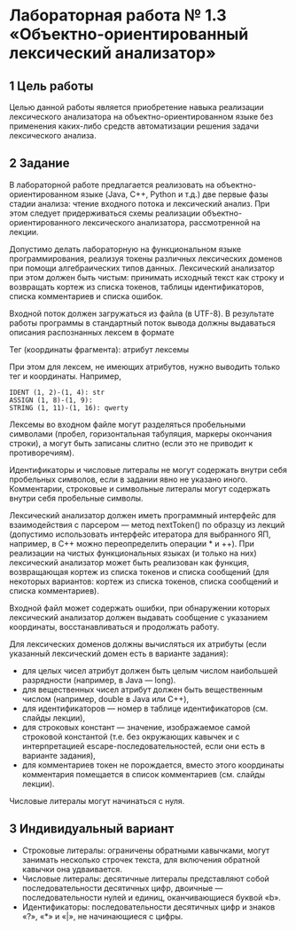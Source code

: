 # Лабораторная работа № 1.3 «Объектно-ориентированный лексический анализатор»

## 1 Цель работы

Целью данной работы является приобретение навыка реализации лексического анализатора на объектно-ориентированном языке без применения каких-либо средств автоматизации решения задачи лексического анализа.

## 2 Задание

В лабораторной работе предлагается реализовать на объектно-ориентированном языке (Java, C++, Python и т.д.) две первые фазы стадии анализа: чтение входного потока и лексический анализ. При этом следует придерживаться схемы реализации объектно-ориентированного лексического анализатора, рассмотренной на лекции.

Допустимо делать лабораторную на функциональном языке программирования, реализуя токены различных лексических доменов при помощи алгебраических типов данных. Лексический анализатор при этом должен быть чистым: принимать исходный текст как строку и возвращать кортеж из списка токенов, таблицы идентификаторов, списка комментариев и списка ошибок.

Входной поток должен загружаться из файла (в UTF-8). В результате работы программы в стандартный поток вывода должны выдаваться описания распознанных лексем в формате

Тег (координаты фрагмента): атрибут лексемы

При этом для лексем, не имеющих атрибутов, нужно выводить только тег и координаты. Например,

```
IDENT (1, 2)-(1, 4): str
ASSIGN (1, 8)-(1, 9):
STRING (1, 11)-(1, 16): qwerty
```

Лексемы во входном файле могут разделяться пробельными символами (пробел, горизонтальная табуляция, маркеры окончания строки), а могут быть записаны слитно (если это не приводит к противоречиям).

Идентификаторы и числовые литералы не могут содержать внутри себя пробельных символов, если в задании явно не указано иного. Комментарии, строковые и символьные литералы могут содержать внутри себя пробельные символы.

Лексический анализатор должен иметь программный интерфейс для взаимодействия с парсером — метод nextToken() по образцу из лекций (допустимо использовать интерфейс итератора для выбранного ЯП, например, в C++ можно переопределить операции \* и ++). При реализации на чистых функциональных языках (и только на них) лексический анализатор может быть реализован как функция, возвращающая кортеж из списка токенов и списка сообщений (для некоторых вариантов: кортеж из списка токенов, списка сообщений и списка комментариев).

Входной файл может содержать ошибки, при обнаружении которых лексический анализатор должен выдавать сообщение с указанием координаты, восстанавливаться и продолжать работу.

Для лексических доменов должны вычисляться их атрибуты (если указанный лексический домен есть в варианте задания):

- для целых чисел атрибут должен быть целым числом наибольшей разрядности (например, в Java — long).
- для вещественных чисел атрибут должен быть вещественным числом (например, double в Java или C++),
- для идентификаторов — номер в таблице идентификаторов (см. слайды лекции),
- для строковых констант — значение, изображаемое самой строковой константой (т.е. без окружающих кавычек и с интерпретацией escape-последовательностей, если они есть в варианте задания),
- для комментариев токен не порождается, вместо этого координаты комментария помещается в список комментариев (см. слайды лекции).

Числовые литералы могут начинаться с нуля.

## 3 Индивидуальный вариант

- Строковые литералы: ограничены обратными кавычками, могут занимать несколько строчек текста, для включения обратной кавычки она удваивается.
- Числовые литералы: десятичные литералы представляют собой последовательности десятичных цифр, двоичные — последовательности нулей и единиц, оканчивающиеся буквой «b».
- Идентификаторы: последовательности десятичных цифр и знаков «?», «\*» и «|», не начинающиеся с цифры.
